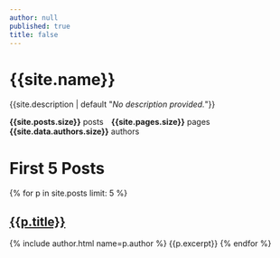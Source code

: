 ```yaml
---
author: null
published: true
title: false
---
```

# {{site.name}}
{{site.description | default "*No description provided.*"}}

**{{site.posts.size}}** posts&emsp;**{{site.pages.size}}** pages&emsp;**{{site.data.authors.size}}** authors

# First 5 Posts
{% for p in site.posts limit: 5 %}
## [{{p.title}}]({{p.url}})
{% include author.html name=p.author %}
{{p.excerpt}}
{% endfor %}
